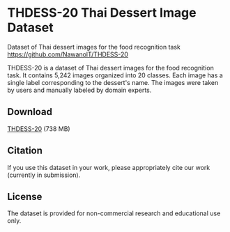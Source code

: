 # THDESS-20 Thai Dessert Image Dataset
Dataset of Thai dessert images for the food recognition task
https://github.com/NawanolT/THDESS-20

THDESS-20 is a dataset of Thai dessert images for the food recognition task. It contains 5,242 images organized into 20 classes. Each image has a single label corresponding to the dessert's name. The images were taken by users and manually labeled by domain experts.

## Download
[THDESS-20](https://drive.google.com/file/d/13b548doZ9XDy-neHZRGC6Q6bxaN8QPlP/view?usp=sharing) (738 MB)

## Citation
If you use this dataset in your work, please appropriately cite our work (currently in submission).

## License
The dataset is provided for non-commercial research and educational use only.
